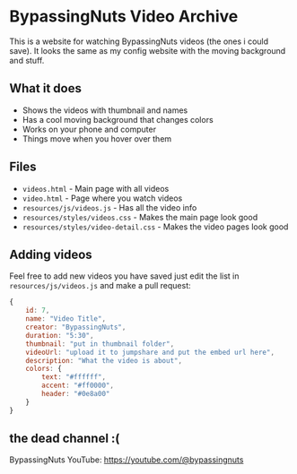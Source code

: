 # BypassingNuts Video Archive

This is a website for watching BypassingNuts videos (the ones i could save). It looks the same as my config website with the moving background and stuff.

## What it does

- Shows the videos with thumbnail and names
- Has a cool moving background that changes colors
- Works on your phone and computer
- Things move when you hover over them

## Files

- `videos.html` - Main page with all videos
- `video.html` - Page where you watch videos
- `resources/js/videos.js` - Has all the video info
- `resources/styles/videos.css` - Makes the main page look good
- `resources/styles/video-detail.css` - Makes the video pages look good

## Adding videos

Feel free to add new videos you have saved just edit the list in `resources/js/videos.js` and make a pull request:

```javascript
{
    id: 7,
    name: "Video Title",
    creator: "BypassingNuts",
    duration: "5:30",
    thumbnail: "put in thumbnail folder",
    videoUrl: "upload it to jumpshare and put the embed url here",
    description: "What the video is about",
    colors: {
        text: "#ffffff",
        accent: "#ff0000",
        header: "#0e8a00"
    }
}
```

## the dead channel :(

BypassingNuts YouTube: https://youtube.com/@bypassingnuts
